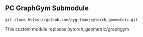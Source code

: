 ## PC GraphGym Submodule


```
git clone https://github.com/pyg-team/pytorch_geometric.git
```

This custom module replaces pytorch_geometric/graphgym
